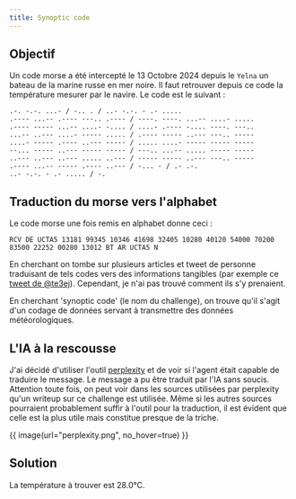 ```yaml
---
title: Synoptic code
---
```


## Objectif

Un code morse a été intercepté le 13 Octobre 2024 depuis le `Yelna` un bateau de la marine russe en mer noire. Il faut retrouver depuis ce code la température mesurer par le navire. Le code est le suivant :

```morse
.-. -.-. ...- / -.. . / ..- -.-. - .- .....
.---- ...-- .---- ---.. .---- / ----. ----. ...-- ....- .....
.---- ----- ...-- ....- -.... / ....- .---- -.... ----. ---..
...-- ..--- ....- ----- ..... / .---- ----- ..--- ---.. -----
....- ----- .---- ..--- ----- / ..... ....- ----- ----- -----
--... ----- ..--- ----- ----- / ---.. ...-- ..... ----- ----- 
..--- ..--- ..--- ..... ..--- / ----- ----- ..--- ---.. ----- 
.---- ...-- ----- .---- ..--- / -... - / .- .-.
..- -.-. - .- ..... / -.
```

## Traduction du morse vers l'alphabet

Le code morse une fois remis en alphabet donne ceci :

```
RCV DE UCTA5 13181 99345 10346 41698 32405 10280 40120 54000 70200 83500 22252 00280 13012 BT AR UCTA5 N
```

En cherchant on tombe sur plusieurs articles et tweet de personne traduisant de tels codes vers des informations tangibles (par exemple ce [tweet de @te3ej](https://x.com/te3ej/status/1845531951370731905)). Cependant, je n'ai pas trouvé comment ils s'y prenaient.

En cherchant 'synoptic code' (le nom du challenge), on trouve qu'il s'agit d'un codage de données servant à transmettre des données météorologiques.

## L'IA à la rescousse

J'ai décidé d'utiliser l'outil [perplexity](https://www.perplexity.ai) et de voir si l'agent était capable de traduire le message. Le message a pu être traduit par l'IA sans soucis. Attention toute fois, on peut voir dans les sources utilisées par perplexity qu'un writeup sur ce challenge est utilisée. Même si les autres sources pourraient probablement suffir à l'outil pour la traduction, il est évident que celle est la plus utile mais constitue presque de la triche.

{{ image(url="perplexity.png", no_hover=true) }}

## Solution

La température à trouver est 28.0°C.